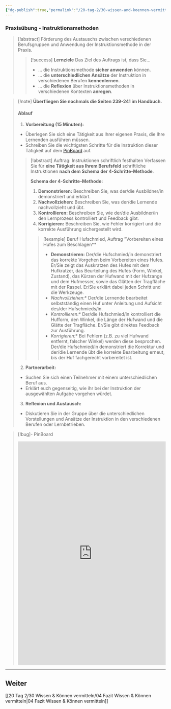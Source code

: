 ```yaml
---
{"dg-publish":true,"permalink":"/20-tag-2/30-wissen-and-koennen-vermitteln/03-praxisuebung/"}
---
```


### Praxisübung - Instruktionsmethoden

> [!abstract] Förderung des Austauschs zwischen verschiedenen Berufsgruppen und Anwendung der Instruktionsmethode in der Praxis.
>
>> [!success] **Lernziele** Das Ziel des Auftrags ist, dass Sie...
>>
>> - ... die Instruktionsmethode **sicher anwenden** können.
>> - ... die **unterschiedlichen Ansätze** der Instruktion in verschiedenen Berufen **kennenlernen**.
>> - ... die **Reflexion** über Instruktionsmethoden in verschiedenen Kontexten **anregen**.

>[!note] **Überfliegen Sie nochmals die Seiten 239-241 im Handbuch.**
>#### Ablauf
>1. **Vorbereitung (15 Minuten):**
>
>  - Überlegen Sie sich eine Tätigkeit aus Ihrer eigenen Praxis, die Ihre Lernenden ausführen müssen.
>   - Schreiben Sie die wichtigsten Schritte für die Instruktion dieser Tätigkeit auf dem [PinBoard](https://app.fobizz.com/pinboard/public_boards/99bab29c-12cd-48df-a9cc-a75c2282d6de?token=0fb995a7b3a878abea7ef2cbdec29aa7) auf.
>>[!abstract] Auftrag: Instruktionen schriftlich festhalten
>>Verfassen Sie für **eine Tätigkeit aus Ihrem Berufsfeld** schriftliche Instruktionen **nach dem Schema der 4-Schritte-Methode**.
>>
>>**Schema der 4-Schritte-Methode:**
>>
>>1.  **Demonstrieren:** Beschreiben Sie, was der/die Ausbildner/in demonstriert und erklärt.
>>2.  **Nachvollziehen:** Beschreiben Sie, was der/die Lernende nachvollzieht und übt.
>>3.  **Kontrollieren:** Beschreiben Sie, wie der/die Ausbildner/in den Lernprozess kontrolliert und Feedback gibt.
>>4.  **Korrigieren:** Beschreiben Sie, wie Fehler korrigiert und die korrekte Ausführung sichergestellt wird.
>>
>>>[!example] Beruf Hufschmied, Auftrag "Vorbereiten eines Hufes zum Beschlagen**
>>>
>>>- **Demonstrieren:** Der/die Hufschmied/in demonstriert das korrekte Vorgehen beim Vorbereiten eines Hufes. Er/Sie zeigt das Auskratzen des Hufes mit dem Hufkratzer, das Beurteilung des Hufes (Form, Winkel, Zustand), das Kürzen der Hufwand mit der Hufzange und dem Hufmesser, sowie das Glätten der Tragfläche mit der Raspel.  Er/Sie erklärt dabei jeden Schritt und die Werkzeuge.
>>>- **Nachvollziehen*:** Der/die Lernende bearbeitet selbstständig einen Huf unter Anleitung und Aufsicht des/der Hufschmieds/in.
>>>- **Kontrollieren*:** Der/die Hufschmied/in kontrolliert die Hufform, den Winkel, die Länge der Hufwand und die Glätte der Tragfläche. Er/Sie gibt direktes Feedback zur Ausführung.
>>>- **Korrigieren*:** Bei Fehlern (z.B. zu viel Hufwand entfernt, falscher Winkel) werden diese besprochen. Der/die Hufschmied/in demonstriert die Korrektur und der/die Lernende übt die korrekte Bearbeitung erneut, bis der Huf fachgerecht vorbereitet ist.
>
>2. **Partnerarbeit:**
> - Suchen Sie sich einen Teilnehmer mit einem unterschiedlichen Beruf aus.
> - Erklärt euch gegenseitig, wie ihr bei der Instruktion der ausgewählten Aufgabe vorgehen würdet.
>3. **Reflexion und Austausch:**
> - Diskutieren Sie in der Gruppe über die unterschiedlichen Vorstellungen und Ansätze der Instruktion in den verschiedenen Berufen oder Lernbetrieben.


>[!bug]- PinBoard
><iframe src="https://app.fobizz.com/pinboard/public_boards/99bab29c-12cd-48df-a9cc-a75c2282d6de?token=0fb995a7b3a878abea7ef2cbdec29aa7" style="border:0px #ffffff none;" name="myiFrame" scrolling="no" frameborder="1" marginheight="0px" marginwidth="0px" height="700px" width="100%" allowfullscreen></iframe>




---

## Weiter
[[20 Tag 2/30 Wissen & Können vermitteln/04 Fazit Wissen & Können vermitteln\|04 Fazit Wissen & Können vermitteln]]